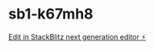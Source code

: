 # sb1-k67mh8

[Edit in StackBlitz next generation editor ⚡️](https://stackblitz.com/~/github.com/ZMREALISATION13/sb1-k67mh8)
